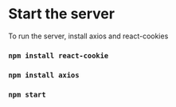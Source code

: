 # Start the server

To run the server, install axios and react-cookies

### `npm install react-cookie`
### `npm install axios`
### `npm start`

